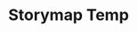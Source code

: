 ---
layout: storymap
title: Storymap Temp
categories:
  - albums
storymap_chapters_csv: /assets/albums/2020-08-23-storymap1/Chapters.csv
storymap_options_csv: /assets/albums/2020-08-23-storymap1/Chapters.csv
---